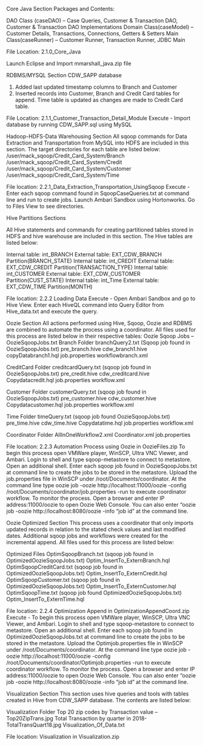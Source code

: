 Core Java Section
Packages and Contents:

DAO Class (caseDAO) – Case Queries, Customer & Transaction DAO, Customer & Transaction DAO Implementations
Domain Class(caseModel) – Customer Details, Transactions, Connections, Getters & Setters
Main Class(caseRunner) – Customer Runner, Transaction Runner, JDBC Main

File Location: 2.1.0_Core_Java

Launch Eclipse and Import mmarshall_java.zip file

RDBMS/MYSQL Section
CDW_SAPP database 
   1. Added last updated timestamp columns to Branch and Customer
   2. Inserted records into Customer, Branch and Credit Card tables for append. Time table is updated as changes are made to Credit Card table.

File Location: 2.1.1_Customer_Transaction_Detail_Module
Execute  - Import database by running CDW_SAPP.sql using MySQL

Hadoop-HDFS-Data Warehousing Section 
All sqoop commands for Data Extraction and Transportation  from MySQL into HDFS are included in this section. The target directories for each table are listed below:
   /user/mack_sqoop/Credit_Card_System/Branch
  /user/mack_sqoop/Credit_Card_System/Credit
  /user/mack_sqoop/Credit_Card_System/Customer
  /user/mack_sqoop/Credit_Card_System/Time

File location: 2.2.1_Data_Extraction_Transportation_UsingSqoop
Execute - Enter each sqoop command found in SqoopCaseQueries.txt at command line and run to create jobs. Launch Ambari Sandbox using Hortonworks. Go to Files View to see directories. 

Hive Partitions Sections 

All Hive statements and commands for creating partitioned tables stored in HDFS and hive warehouse are included in this section. The Hive tables are listed below:

Internal table: int_BRANCH
External table: EXT_CDW_BRANCH Partition(BRANCH_STATE)
Internal table: int_CREDIT
External table: EXT_CDW_CREDIT Partition(TRANSACTION_TYPE)
Internal table: int_CUSTOMER
External table: EXT_CDW_CUSTOMER Partition(CUST_STATE)
Internal table: int_Time
External table: EXT_CDW_TIME Partition(MONTH)

File location:  2.2.2 Loading Data
Execute - Open Ambari Sandbox and go to Hive View. Enter each HiveQL command into Query Editor from Hive_data.txt and execute the query.

Oozie Section 
All actions performed using Hive, Sqoop, Oozie and RDBMS are combined to automate the process using a coordinator. All files used for this process are listed below in their respective tables:
Oozie Sqoop Jobs – OozieSqoopJobs.txt
Branch Folder 
branchQuery2.txt (Sqoop job found in OozieSqoopJobs.txt)
pre_branch.hive
cdw_branch1.hive
copyDatabranch1.hql
job.properties
workflowbranch.xml

CreditCard Folder 
creditcardQuery.txt (sqoop job found in OozieSqoopJobs.txt)
pre_credit.hive
cdw_creditcard.hive
Copydatacredit.hql
job.properties
workflow.xml

Customer Folder 
customerQuery.txt (sqoop job found in OozieSqoopJobs.txt)
pre_customer.hive
cdw_customer.hive
Copydatacustomer.hql
job.properties
workflow.xml

Time Folder 
timeQuery.txt (sqoop job found OozieSqoopJobs.txt)
pre_time.hive
cdw_time.hive
Copydatatime.hql
job.properties
workflow.xml

Coordinator Folder 
AllInOneWorkflow2.xml
Coordinator.xml
job.properties

File location: 2.2.3 Automation Process using Oozie in OozieFiles.zip
To begin this process open VMWare player, WinSCP, Ultra VNC Viewer, and Ambari. Login to shell and type sqoop-metastore to connect to metastore. Open an additional shell. Enter each sqoop job found in OozieSqoopJobs.txt at command line to create the jobs to be stored in the metastore. Upload the job.properties file in WinSCP under /root/Documents/coordinator. At the command line type oozie job -oozie http://localhost:11000/oozie -config /root/Documents/coordinator/job.properties -run to execute coordinator workflow. To monitor the process. Open a browser and enter IP address:11000/oozie to open Oozie Web Console. You can also enter “oozie job -oozie http://localhost:8080/oozie -info “job id” at the command line.

Oozie Optimized Section
This process uses a coordinator that only imports updated records in relation to the stated check values and last modified dates.  Additional sqoop jobs and workflows were created for the incremental append. All files used for this process are listed below:

Optimized Files 
OptimSqoopBranch.txt (sqoop job found in OptimizedOozieSqoopJobs.txt)
Optim_InsertTo_ExternBranch.hql
OptimSqoopCreditCard.txt (sqoop job found in OptimizedOozieSqoopJobs.txt)
Optim_InsertTo_ExternCredit.hql
OptimSqoopCustomer.txt (sqoop job found in OptimizedOozieSqoopJobs.txt)
Optim_InsertTo_ExternCustomer.hql
OptimSqoopTime.txt (sqoop job found OptimizedOozieSqoopJobs.txt)
Optim_InsertTo_ExternTime.hql

File location: 2.2.4 Optimization Append in OptimizationAppendCoord.zip
Execute - To begin this process open VMWare player, WinSCP, Ultra VNC Viewer, and Ambari. Login to shell and type sqoop-metastore to connect to metastore. Open an additional shell. Enter each sqoop job found in OptimizedOozieSqoopJobs.txt at command line to create the jobs to be stored in the metastore. Upload the Optimjob.properties file in WinSCP under /root/Documents/coordinator. At the command line type oozie job -oozie http://localhost:11000/oozie -config /root/Documents/coordinator/Optimjob.properties -run to execute coordinator workflow. To monitor the process. Open a browser and enter IP address:11000/oozie to open Oozie Web Console. You can also enter “oozie job -oozie http://localhost:8080/oozie -info “job id” at the command line.

Visualization Section 
This section uses hive queries and tools with tables created in Hive from CDW_SAPP database.
The contents are listed below:

Visualization Folder 
 Top 20 zip codes by Transaction value – Top20ZipTrans.jpg
Total Transaction by quarter in 2018- TotalTransQuart18.jpg
Visualization_Of_Data.txt

File location: Visualization in Visualization.zip
